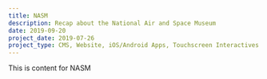 ```yaml
---
title: NASM
description: Recap about the National Air and Space Museum
date: 2019-09-20
project_date: 2019-07-26
project_type: CMS, Website, iOS/Android Apps, Touchscreen Interactives
---
```


This is content for NASM